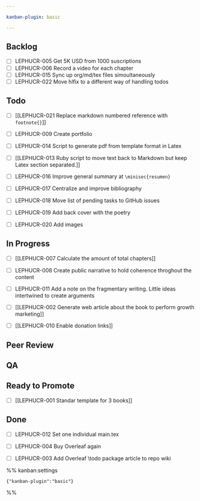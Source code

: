 ```yaml
---

kanban-plugin: basic

---
```


## Backlog

- [ ] LEPHUCR-005 Get 5K USD from 1000 suscriptions
- [ ] LEPHUCR-006 Record a video for each chapter
- [ ] LEPHUCR-015 Sync up org/md/tex files simoultaneously
- [ ] LEPHUCR-022 Move hlfix to a different way of handling todos

## Todo

- [ ] [[LEPHUCR-021 Replace markdown numbered reference with ` footnote{}`]]
- [ ] LEPHUCR-009 Create portfolio
- [ ] LEPHUCR-014 Script to generate pdf from template format in Latex
- [ ] [[LEPHUCR-013 Ruby script to move text back to Markdown but keep Latex section separated.]]
- [ ] LEPHUCR-016 Improve general summary at `\minisec{resumen}`
- [ ] LEPHUCR-017 Centralize and improve bibliography
- [ ] LEPHUCR-018 Move list of pending tasks to GitHub issues
- [ ] LEPHUCR-019 Add back cover with the poetry
- [ ] LEPHUCR-020 Add images


## In Progress

- [ ] [[LEPHUCR-007 Calculate the amount of total chapters]]
- [ ] LEPHUCR-008 Create public narrative to hold coherence throghout the content
- [ ] LEPHUCR-011 Add a note on the fragmentary writing. Little ideas intertwined to create arguments
- [ ] [[LEPHUCR-002 Generate web article about the book to perform growth marketing]]
- [ ] [[LEPHUCR-010 Enable donation links]]


## Peer Review



## QA



## Ready to Promote

- [ ] [[LEPHUCR-001 Standar template for 3 books]]


## Done

- [ ] LEPHUCR-012 Set one individual main.tex
- [ ] LEPHUCR-004 Buy Overleaf again
- [ ] LEPHUCR-003 Add Overleaf \todo package article to repo wiki




%% kanban:settings
```
{"kanban-plugin":"basic"}
```
%%

